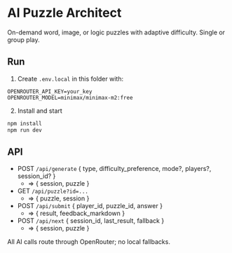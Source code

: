 # AI Puzzle Architect

On-demand word, image, or logic puzzles with adaptive difficulty. Single or group play.

## Run

1. Create `.env.local` in this folder with:

```
OPENROUTER_API_KEY=your_key
OPENROUTER_MODEL=minimax/minimax-m2:free
```

2. Install and start

```powershell
npm install
npm run dev
```

## API

- POST `/api/generate` { type, difficulty_preference, mode?, players?, session_id? }
  - => { session, puzzle }
- GET `/api/puzzle?id=...`
  - => { puzzle, session }
- POST `/api/submit` { player_id, puzzle_id, answer }
  - => { result, feedback_markdown }
- POST `/api/next` { session_id, last_result, fallback }
  - => { session, puzzle }

All AI calls route through OpenRouter; no local fallbacks.
